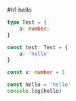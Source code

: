 #h1 hello

```typescript
type Test = {
    a: number;
}

const test: Test = {
    a: 'hello'
}
```

```typescript
const x: number = 1
```

```typescript
const hello = 'hello'
console.log(hello)
```